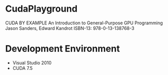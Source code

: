 # CudaPlayground
CUDA BY EXAMPLE 
An Introduction to General-Purpose GPU Programming
Jason Sanders, Edward Kandrot
ISBN-13: 978-0-13-138768-3

# Development Environment
- Visual Studio 2010
- CUDA 7.5
